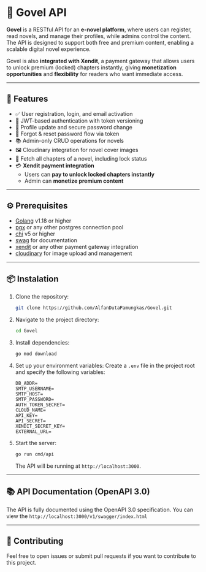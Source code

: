 # 📖 Govel API
**Govel** is a RESTful API for an **e-novel platform**, where users can register, read novels, and manage their profiles, while admins control the content. The API is designed to support both free and premium content, enabling a scalable digital novel experience.

Govel is also **integrated with Xendit**, a payment gateway that allows users to unlock premium (locked) chapters instantly, giving **monetization opportunities** and **flexibility** for readers who want immediate access.

---

## 🚀 Features
- ✅ User registration, login, and email activation
- 🔐 JWT-based authentication with token versioning
- 👤 Profile update and secure password change
- 🔄 Forgot & reset password flow via token
- 📚 Admin-only CRUD operations for novels
- 🖼️ Cloudinary integration for novel cover images
- 📖 Fetch all chapters of a novel, including lock status
- 💳 **Xendit payment integration**
  - Users can **pay to unlock locked chapters instantly**
  - Admin can **monetize premium content**

---

## ⚙️ Prerequisites
- [Golang](https://golang.org/doc/install) v1.18 or higher
- [pgx](https://github.com/jackc/pgx) or any other postgres connection pool
- [chi](github.com/go-chi/chi/v5) v5 or higher
- [swag](https://github.com/swaggo/swag) for documentation
- [xendit](https://github.com/xendit/xendit-go) or any other payment gateway integration
- [cloudinary](https://github.com/cloudinary/cloudinary-go) for image upload and management

---

## 📦 Instalation
1. Clone the repository:
    ```bash
    git clone https://github.com/AlfanDutaPamungkas/Govel.git
    ```
2. Navigate to the project directory:
    ```bash
    cd Govel
    ```
3. Install dependencies:
    ```bash
    go mod download
    ```
4. Set up your environment variables:
    Create a `.env` file in the project root and specify the following variables:
    ```env
    DB_ADDR=
    SMTP_USERNAME=
    SMTP_HOST=
    SMTP_PASSWORD=
    AUTH_TOKEN_SECRET=
    CLOUD_NAME=
    API_KEY=
    API_SECRET=
    XENDIT_SECRET_KEY=
    EXTERNAL_URL=
    ```
5. Start the server:
    ```bash
    go run cmd/api
    ```
    The API will be running at `http://localhost:3000`.

---

## 📚 API Documentation (OpenAPI 3.0)

The API is fully documented using the OpenAPI 3.0 specification. You can view the  `http://localhost:3000/v1/swagger/index.html`

---

## 🤝 Contributing
Feel free to open issues or submit pull requests if you want to contribute to this project.
